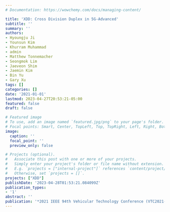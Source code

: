 ```yaml
---
# Documentation: https://wowchemy.com/docs/managing-content/

title: 'XDD: Cross Division Duplex in 5G-Advanced'
subtitle: ''
summary: ''
authors:
- Hyoungju Ji
- Younsun Kim
- Khurram Muhammad
- admin
- Matthew Tonnemacher
- Seongmok Lim
- Jaeveon Shim
- Jaemin Kim
- Bin Yu
- Gary Xu
tags: []
categories: []
date: '2021-01-01'
lastmod: 2023-04-27T20:53:21-05:00
featured: false
draft: false

# Featured image
# To use, add an image named `featured.jpg/png` to your page's folder.
# Focal points: Smart, Center, TopLeft, Top, TopRight, Left, Right, BottomLeft, Bottom, BottomRight.
image:
  caption: ''
  focal_point: ''
  preview_only: false

# Projects (optional).
#   Associate this post with one or more of your projects.
#   Simply enter your project's folder or file name without extension.
#   E.g. `projects = ["internal-project"]` references `content/project/deep-learning/index.md`.
#   Otherwise, set `projects = []`.
projects: ["XDD"]
publishDate: '2023-04-28T01:53:21.084099Z'
publication_types:
- '1'
abstract: ''
publication: '*2021 IEEE 94th Vehicular Technology Conference (VTC2021-Fall)*'
---
```

